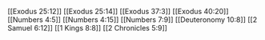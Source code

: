 [[Exodus 25:12]]
[[Exodus 25:14]]
[[Exodus 37:3]]
[[Exodus 40:20]]
[[Numbers 4:5]]
[[Numbers 4:15]]
[[Numbers 7:9]]
[[Deuteronomy 10:8]]
[[2 Samuel 6:12]]
[[1 Kings 8:8]]
[[2 Chronicles 5:9]]
